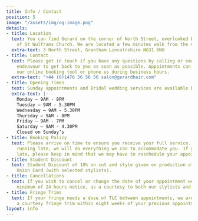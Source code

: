 ```yaml
---
title: Info / Contact
position: 5
image: "/assets/img/og-image.png"
details:
- title: Location
  text: You can find Gerard on the corner of North Street, overlooked by the spire
    of St Wulframs Church. We are located a few minutes walk from the market center.
  extra-text: 3 North Street, Grantham Lincolnshire NG31 6NU
- title: Contact
  text: Please get in touch if you have any questions by calling or emailing. We will
    endeavour to get back to you as soon as possible. Appointments can be made via
    our online booking tool or phone us during business hours.
  extra-text: "+44 (0)1476 56 56 56 salon@gerardhair.com"
- title: Opening Times
  text: Sunday appointments and Bridal wedding services are available by request
  extra-text: |-
    Monday – 9AM - 8PM
    Tuesday – 9AM - 5.30PM
    Wednesday – 9AM - 5.30PM
    Thursday – 9AM - 8PM
    Friday – 9AM - 7PM
    Saturday – 9AM - 4.30PM
    Closed on Sunday’s
- title: Booking Policy
  text: Please arrive on time to ensure you receive your full service. If you are
    running late, we will do everything we can to accommodate you. If you are excessively
    late, please keep in mind that we may have to reschedule your appointment.
- title: Student Discount
  text: Student Discount of 10% on cut and style given on production of a valid Student
    Union Card (with selected stylists).
- title: Cancellations
  text: If you wish to cancel or change the date of your appointment we require a
    minimum of 24 hours notice, as a courtesy to both our stylists and other clients.
- title: Fringe Trims
  text: If your fringe needs a dose of TLC between appointments, we are happy to offer
    a courtesy fringe trim within eight weeks of your previous appointment.
layout: info
---
```


